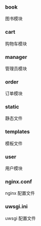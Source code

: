 ### book

图书模块

### cart

购物车模块

### manager

管理员模块

### order

订单模块

### static

静态文件

### templates

模板文件

### user

用户模块

### nginx.conf

nginx 配置文件

### uwsgi.ini

uwsgi 配置文件

